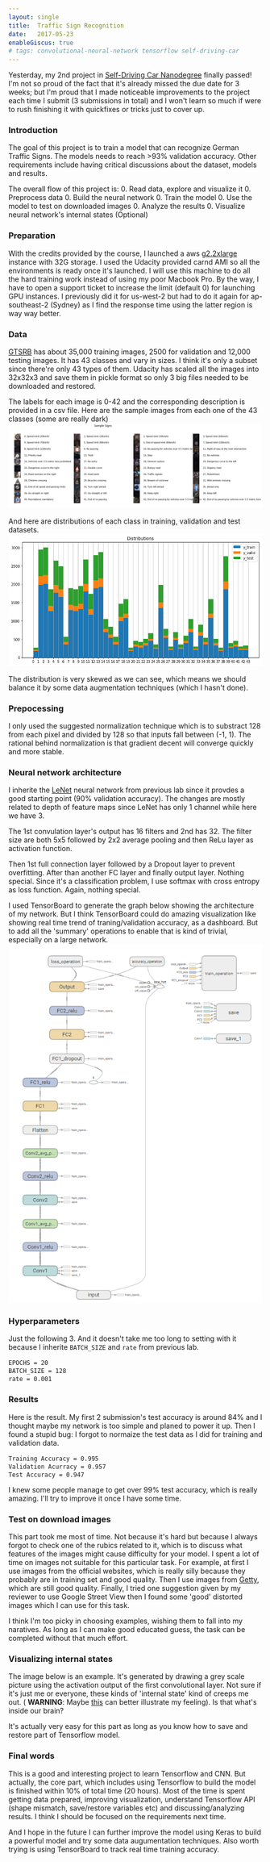 ```yaml
---
layout: single
title:  Traffic Sign Recognition
date:   2017-05-23
enableGiscus: true
# tags: convolutional-neural-network tensorflow self-driving-car
---
```

Yesterday, my 2nd project in [Self-Driving Car Nanodegree][carnd] finally passed! I'm not so proud of the fact that it's already missed the due date for 3 weeks; but I'm proud that I made noticeable improvements to the project each time I submit (3 submissions in total) and I won't learn so much if were to rush finishing it with quickfixes or tricks just to cover up.

### Introduction
The goal of this project is to train a model that can recognize German Traffic Signs. The models needs to reach >93% validation accuracy. Other requirements include having critical discussions about the dataset, models and results.

The overall flow of this project is: 
0. Read data, explore and visualize it
0. Preprocess data
0. Build the neural network
0. Train the model
0. Use the model to test on downloaded images
0. Analyze the results
0. Visualize neural network's internal states (Optional)

### Preparation
With the credits provided by the course, I launched a aws [g2.2xlarge][aws] instance with 32G storage. I used the Udacity provided carnd AMI so all the environments is ready once it's launched. I will use this machine to do all the hard training work instead of using my poor Macbook Pro. By the way, I have to open a support ticket to increase the limit (default 0) for launching GPU instances. I previously did it for us-west-2 but had to do it again for ap-southeast-2 (Sydney) as I find the response time using the latter region is way way better.

### Data
[GTSRB][gtsrb] has about 35,000 training images, 2500 for validation and 12,000 testing images. It has 43 classes and vary in sizes. I think it's only a subset since there're only 43 types of them. Udacity has scaled all the images into 32x32x3 and save them in pickle format so only 3 big files needed to be downloaded and restored. 

The labels for each image is 0-42 and the corresponding description is provided in a csv file. Here are the sample images from each one of the 43 classes (some are really dark)
![Training images sample][sample]

And here are distributions of each class in training, validation and test datasets.
![Data distribution][distribution]

The distribution is very skewed as we can see, which means we should balance it by some data augmentation techniques (which I hasn't done).

### Prepocessing
I only used the suggested normalization technique which is to substract 128 from each pixel and divided by 128 so that inputs fall between (-1, 1). The rational behind normalization is that gradient decent will converge quickly and more stable.

### Neural network architecture
I inherite the [LeNet][tflenet] neural network from previous lab since it provdes a good starting point (90% validation accuracy). The changes are mostly related to depth of feature maps since LeNet has only 1 channel while here we have 3.

The 1st convulation layer's output has 16 filters and 2nd has 32. The filter size are both 5x5 followed by 2x2 average pooling and then ReLu layer as activation function.

Then 1st full connection layer followed by a Dropout layer to prevent overfitting. After than another FC layer and finally output layer. Nothing special. Since it's a classification problem, I use softmax with cross entropy as loss function. Again, nothing special. 

I used TensorBoard to generate the graph below showing the architecture of my network. But I think TensorBoard could do amazing visualization like showing real time trend of traning/validation accuracy, as a dashboard. But to add all the 'summary' operations to enable that is kind of trivial, especially on a large network.
![Network Architecture][graph]

### Hyperparameters
Just the following 3. And it doesn't take me too long to setting with it because I inherite `BATCH_SIZE` and `rate` from previous lab.

    EPOCHS = 20
    BATCH_SIZE = 128
    rate = 0.001

### Results
Here is the result. My first 2 submission's test accuracy is around 84% and I thought maybe my network is too simple and planed to power it up. Then I found a stupid bug: I forgot to normaize the test data as I did for training and validation data.

    Training Accuracy = 0.995
    Validation Acurracy = 0.957
    Test Accuracy = 0.947

I knew some people manage to get over 99% test accuracy, which is really amazing. I'll try to improve it once I have some time.

### Test on download images
This part took me most of time. Not because it's hard but because I always forgot to check one of the rubics related to it, which is to discuss what features of the images might cause difficulty for your model. I spent a lot of time on images not suitable for this particular task. For example, at first I use images from the official websites, which is really silly because they probably are in training set and good quality. Then I use images from [Getty][getty], which are still good quality. Finally, I tried one suggestion given by my reviewer to use Google Street View then I found some 'good' distorted images which I can use for this task.

I think I'm too picky in choosing examples, wishing them to fall into my naratives. As long as I can make good educated guess, the task can be completed without that much effort.

### Visualizing internal states
The image below is an example. It's generated by drawing a grey scale picture using the activation output of the first convolutional layer. Not sure if it's just me or everyone, these kinds of 'internal state' kind of creeps me out. ( **WARNING**: Maybe [this][reveal_cnn] can better illustrate my feeling). Is that what's inside our brain?

It's actually very easy for this part as long as you know how to save and restore part of Tensorflow model.

### Final words
This is a good and interesting project to learn Tensorflow and CNN. But actually, the core part, which includes using Tensorflow to build the model is finished within 10% of total time (20 hours). Most of the time is spent getting data prepared, improving visualization, understand Tensorflow API (shape mismatch, save/restore variables etc) and discussing/analyzing results. I think I should be focused on the requirements next time.

And I hope in the future I can further improve the model using Keras to build a powerful model and try some data augumentation techniques. Also worth trying is using TensorBoard to track real time training accuracy.


[carnd]: https://www.udacity.com/course/self-driving-car-engineer-nanodegree--nd013
[aws]: https://aws.amazon.com/ec2/pricing/on-demand/
[gtsrb]: http://benchmark.ini.rub.de/?section=gtsrb&subsection=news
[tflenet]: https://github.com/tensorflow/models/blob/master/slim/nets/lenet.py
[getty]: http://www.gettyimages.com.au/


[sample]: https://github.com/sandyleo26/CarND-Traffic-Sign-Classifier-Project/raw/master/examples/sample.png
[distribution]: https://github.com/sandyleo26/CarND-Traffic-Sign-Classifier-Project/raw/master/examples/visualization.png
[graph]: https://github.com/sandyleo26/CarND-Traffic-Sign-Classifier-Project/raw/master/tensorboard.png
[internal]: https://github.com/sandyleo26/CarND-Traffic-Sign-Classifier-Project/raw/master/examples/featuremaps2.png
[reveal_cnn]: https://fananymi.files.wordpress.com/2015/03/reveals_cnn.png
